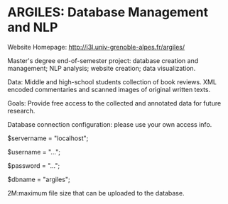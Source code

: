 # ARGILES: Database Management and NLP

Website Homepage: http://i3l.univ-grenoble-alpes.fr/argiles/

Master's degree end-of-semester project: database creation and management; NLP analysis; website creation; data visualization.

Data: Middle and high-school students collection of book reviews. XML encoded commentaries and scanned images of original written texts.

Goals: Provide free access to the collected and annotated data for future research.

Database connection configuration: please use your own access info.

$servername = "localhost";

$username = "...";

$password = "...";

$dbname = "argiles";

2M:maximum file size that can be uploaded to the database.

